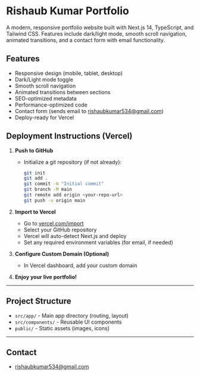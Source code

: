 # Rishaub Kumar Portfolio

A modern, responsive portfolio website built with Next.js 14, TypeScript, and Tailwind CSS. Features include dark/light mode, smooth scroll navigation, animated transitions, and a contact form with email functionality.

## Features
- Responsive design (mobile, tablet, desktop)
- Dark/Light mode toggle
- Smooth scroll navigation
- Animated transitions between sections
- SEO-optimized metadata
- Performance-optimized code
- Contact form (sends email to rishaubkumar534@gmail.com)
- Deploy-ready for Vercel

## Deployment Instructions (Vercel)

1. **Push to GitHub**
   - Initialize a git repository (if not already):
     ```sh
     git init
     git add .
     git commit -m "Initial commit"
     git branch -M main
     git remote add origin <your-repo-url>
     git push -u origin main
     ```
2. **Import to Vercel**
   - Go to [vercel.com/import](https://vercel.com/import)
   - Select your GitHub repository
   - Vercel will auto-detect Next.js and deploy
   - Set any required environment variables (for email, if needed)

3. **Configure Custom Domain (Optional)**
   - In Vercel dashboard, add your custom domain

4. **Enjoy your live portfolio!**

---

## Project Structure
- `src/app/` - Main app directory (routing, layout)
- `src/components/` - Reusable UI components
- `public/` - Static assets (images, icons)

---

## Contact
- [rishaubkumar534@gmail.com](mailto:rishaubkumar534@gmail.com)
